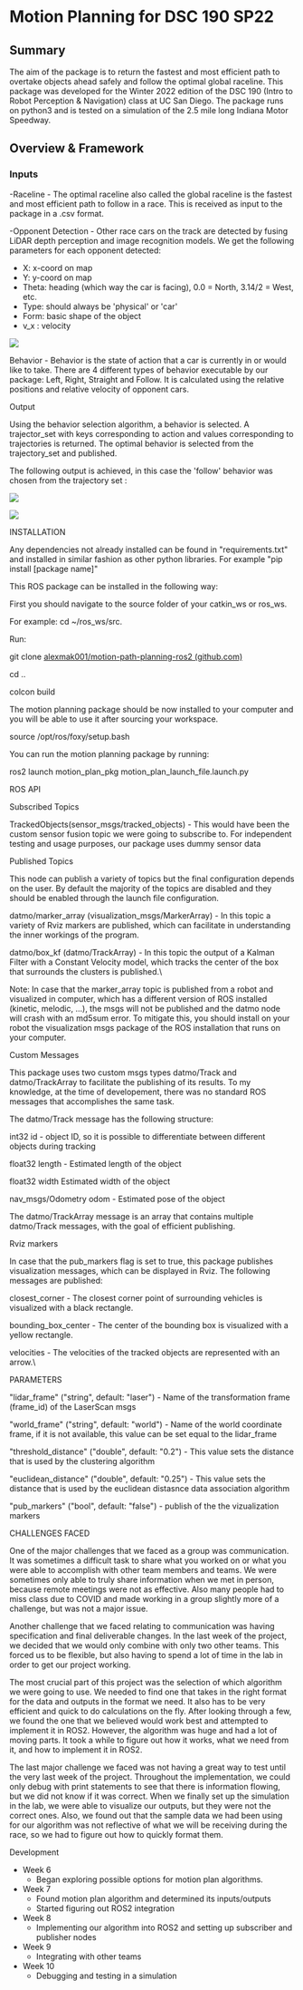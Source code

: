 # Motion Planning for DSC 190 SP22

## Summary

The aim of the package is to return the fastest and most efficient path to overtake objects ahead safely and follow the optimal global raceline. This package was developed for the Winter 2022 edition of the DSC 190 (Intro to Robot Perception &amp; Navigation) class at UC San Diego. The package runs on python3 and is tested on a simulation of the 2.5 mile long Indiana Motor Speedway.

## Overview &amp; Framework

### Inputs

-Raceline - The optimal raceline also called the global raceline is the fastest and most efficient path to follow in a race. This is received as input to the package in a .csv format.

-Opponent Detection - Other race cars on the track are detected by fusing LiDAR depth perception and image recognition models. We get the following parameters for each opponent detected:

- X: x-coord on map
- Y: y-coord on map
- Theta: heading (which way the car is facing), 0.0 = North, 3.14/2 = West, etc.
- Type: should always be &#39;physical&#39; or &#39;car&#39;
- Form: basic shape of the object
- v\_x : velocity

![](docs/sensor_fusion.png)

Behavior - Behavior is the state of action that a car is currently in or would like to take. There are 4 different types of behavior executable by our package: Left, Right, Straight and Follow. It is calculated using the relative positions and relative velocity of opponent cars.

Output

Using the behavior selection algorithm, a behavior is selected. A trajector\_set with keys corresponding to action and values corresponding to trajectories is returned. The optimal behavior is selected from the trajectory\_set and published.

The following output is achieved, in this case the &#39;follow&#39; behavior was chosen from the trajectory set :

![](docs/output.png)

![](docs/package_framework.png)

INSTALLATION

Any dependencies not already installed can be found in &quot;requirements.txt&quot; and installed in similar fashion as other python libraries. For example &quot;pip install [package name]&quot;

This ROS package can be installed in the following way:

First you should navigate to the source folder of your catkin\_ws or ros\_ws.

For example: cd ~/ros\_ws/src.

Run:

git clone [alexmak001/motion-path-planning-ros2 (github.com)](https://github.com/alexmak001/motion-path-planning-ros2)

cd ..

colcon build

The motion planning package should be now installed to your computer and you will be able to use it after sourcing your workspace.

source /opt/ros/foxy/setup.bash

You can run the motion planning package by running:

ros2 launch motion\_plan\_pkg motion\_plan\_launch\_file.launch.py

ROS API

Subscribed Topics

TrackedObjects(sensor\_msgs/tracked\_objects) - This would have been the custom sensor fusion topic we were going to subscribe to. For independent testing and usage purposes, our package uses dummy sensor data

Published Topics

This node can publish a variety of topics but the final configuration depends on the user. By default the majority of the topics are disabled and they should be enabled through the launch file configuration.

datmo/marker\_array (visualization\_msgs/MarkerArray) - In this topic a variety of Rviz markers are published, which can facilitate in understanding the inner workings of the program.

datmo/box\_kf (datmo/TrackArray) - In this topic the output of a Kalman Filter with a Constant Velocity model, which tracks the center of the box that surrounds the clusters is published.\

Note: In case that the marker\_array topic is published from a robot and visualized in computer, which has a different version of ROS installed (kinetic, melodic, ...), the msgs will not be published and the datmo node will crash with an md5sum error. To mitigate this, you should install on your robot the visualization msgs package of the ROS installation that runs on your computer.

Custom Messages

This package uses two custom msgs types datmo/Track and datmo/TrackArray to facilitate the publishing of its results. To my knowledge, at the time of developement, there was no standard ROS messages that accomplishes the same task.

The datmo/Track message has the following structure:

int32 id - object ID, so it is possible to differentiate between different objects during tracking

float32 length - Estimated length of the object

float32 width Estimated width of the object

nav\_msgs/Odometry odom - Estimated pose of the object

The datmo/TrackArray message is an array that contains multiple datmo/Track messages, with the goal of efficient publishing.

Rviz markers

In case that the pub\_markers flag is set to true, this package publishes visualization messages, which can be displayed in Rviz. The following messages are published:

closest\_corner - The closest corner point of surrounding vehicles is visualized with a black rectangle.

bounding\_box\_center - The center of the bounding box is visualized with a yellow rectangle.

velocities - The velocities of the tracked objects are represented with an arrow.\

PARAMETERS

&quot;lidar\_frame&quot; (&quot;string&quot;, default: &quot;laser&quot;) - Name of the transformation frame (frame\_id) of the LaserScan msgs

&quot;world\_frame&quot; (&quot;string&quot;, default: &quot;world&quot;) - Name of the world coordinate frame, if it is not available, this value can be set equal to the lidar\_frame

&quot;threshold\_distance&quot; (&quot;double&quot;, default: &quot;0.2&quot;) - This value sets the distance that is used by the clustering algorithm

&quot;euclidean\_distance&quot; (&quot;double&quot;, default: &quot;0.25&quot;) - This value sets the distance that is used by the euclidean distasnce data association algorithm

&quot;pub\_markers&quot; (&quot;bool&quot;, default: &quot;false&quot;) - publish of the the vizualization markers

CHALLENGES FACED

One of the major challenges that we faced as a group was communication. It was sometimes a difficult task to share what you worked on or what you were able to accomplish with other team members and teams. We were sometimes only able to truly share information when we met in person, because remote meetings were not as effective. Also many people had to miss class due to COVID and made working in a group slightly more of a challenge, but was not a major issue.

Another challenge that we faced relating to communication was having specification and final deliverable changes. In the last week of the project, we decided that we would only combine with only two other teams. This forced us to be flexible, but also having to spend a lot of time in the lab in order to get our project working.

The most crucial part of this project was the selection of which algorithm we were going to use. We needed to find one that takes in the right format for the data and outputs in the format we need. It also has to be very efficient and quick to do calculations on the fly. After looking through a few, we found the one that we believed would work best and attempted to implement it in ROS2. However, the algorithm was huge and had a lot of moving parts. It took a while to figure out how it works, what we need from it, and how to implement it in ROS2.

The last major challenge we faced was not having a great way to test until the very last week of the project. Throughout the implementation, we could only debug with print statements to see that there is information flowing, but we did not know if it was correct. When we finally set up the simulation in the lab, we were able to visualize our outputs, but they were not the correct ones. Also, we found out that the sample data we had been using for our algorithm was not reflective of what we will be receiving during the race, so we had to figure out how to quickly format them.

Development

  - Week 6
    - Began exploring possible options for motion plan algorithms.
  - Week 7
    - Found motion plan algorithm and determined its inputs/outputs
    - Started figuring out ROS2 integration
  - Week 8
    - Implementing our algorithm into ROS2 and setting up subscriber and publisher nodes
  - Week 9
    - Integrating with other teams
  - Week 10
    - Debugging and testing in a simulation
